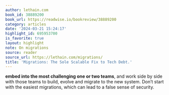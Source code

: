 ```yaml
---
author: lethain.com
book_id: 38889200
book_url: https://readwise.io/bookreview/38889200
category: articles
date: '2024-03-21 15:24:17'
highlight_id: 695953700
is_favorite: true
layout: highlight
note: On migrations
source: reader
source_url: https://lethain.com/migrations/
title: 'Migrations: The Sole Scalable Fix to Tech Debt.'
---
```


**embed into the most challenging one or two teams**, and work side by side with those teams to build, evolve and migrate to the new system. Don’t start with the easiest migrations, which can lead to a false sense of security.